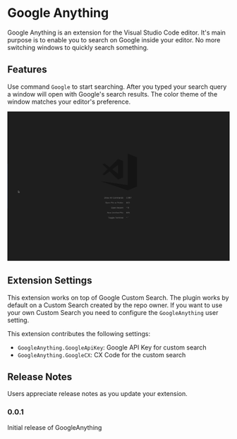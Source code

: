 # Google Anything

Google Anything is an extension for the Visual Studio Code editor. It's main purpose is to enable you to search on Google inside your editor. No more switching windows to quickly search something.

## Features

Use command ```Google``` to start searching. After you typed your search query a window will open with Google's search results. The color theme of the window matches your editor's preference.

![Searching in editor with Google Anything](https://github.com/JoeriSmits/GoogleAnything/blob/master/screenshots/demo.gif)

## Extension Settings

This extension works on top of Google Custom Search. The plugin works by default on a Custom Search created by the repo owner. If you want to use your own Custom Search you need to configure the `GoogleAnything` user setting.

This extension contributes the following settings:

* `GoogleAnything.GoogleApiKey`: Google API Key for custom search
* `GoogleAnything.GoogleCX`: CX Code for the custom search

## Release Notes

Users appreciate release notes as you update your extension.

### 0.0.1

Initial release of GoogleAnything
